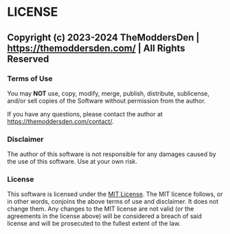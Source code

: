 # LICENSE

## Copyright (c) 2023-2024 TheModdersDen | <https://themoddersden.com/> | All Rights Reserved

### Terms of Use

You may **NOT** use, copy, modify, merge, publish, distribute, sublicense, and/or sell copies of the Software without permission from the author.

If you have any questions, please contact the author at <https://themoddersden.com/contact/>.

### Disclaimer

The author of this software is not responsible for any damages caused by the use of this software. Use at your own risk.

### License

This software is licensed under the [MIT License](https://opensource.org/licenses/MIT). The MIT licence follows, or in other words, conjoins the above terms of use and disclaimer. It does not change them. Any changes to the MIT license are not valid (or the agreements in the license above) will be considered a breach of said license and will be prosecuted to the fullest extent of the law.
